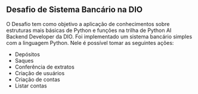 ## Desafio de Sistema Bancário na DIO
O Desafio tem como objetivo a aplicação de conhecimentos sobre estruturas mais básicas de Python e funções na trilha de Python AI Backend Developer da DIO.
Foi implementado um sistema bancário simples com a linguagem Python.
Nele é possível tomar as seguintes ações:
- Depósitos
- Saques
- Conferência de extratos
- Criação de usuários
- Criação de contas
- Listar contas